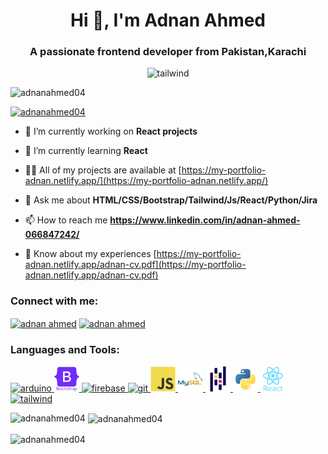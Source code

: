 
<h1 align="center">Hi 👋, I'm Adnan Ahmed</h1>
<h3 align="center">A passionate frontend developer from Pakistan,Karachi</h3>
<div align="center">
  <img src="https://camo.githubusercontent.com/7de37139d0b4c1ce40865e799b446c0e963a3dd8fb68d239707237c40604fa3d/68747470733a2f2f63646e2e6472696262626c652e636f6d2f75736572732f3733303730332f73637265656e73686f74732f363538313234332f6176656e746f2e676966" alt="tailwind" width="270" height="300"/>
</div>

<p align="left"> <img src="https://komarev.com/ghpvc/?username=adnanahmed04&label=Profile%20views&color=0e75b6&style=flat" alt="adnanahmed04" /> </p>

<p align="left"> <a href="https://github.com/ryo-ma/github-profile-trophy"><img src="https://github-profile-trophy.vercel.app/?username=adnanahmed04" alt="adnanahmed04" /></a> </p>

- 🔭 I’m currently working on **React projects**

- 🌱 I’m currently learning **React**

- 👨‍💻 All of my projects are available at [https://my-portfolio-adnan.netlify.app/](https://my-portfolio-adnan.netlify.app/)

- 💬 Ask me about **HTML/CSS/Bootstrap/Tailwind/Js/React/Python/Jira**

- 📫 How to reach me **https://www.linkedin.com/in/adnan-ahmed-066847242/**

- 📄 Know about my experiences [https://my-portfolio-adnan.netlify.app/adnan-cv.pdf](https://my-portfolio-adnan.netlify.app/adnan-cv.pdf)

<h3 align="left">Connect with me:</h3>
<p align="left">
<a href="https://linkedin.com/in/adnan ahmed" target="blank"><img align="center" src="https://raw.githubusercontent.com/rahuldkjain/github-profile-readme-generator/master/src/images/icons/Social/linked-in-alt.svg" alt="adnan ahmed" height="30" width="40" /></a>
<a href="https://www.hackerrank.com/adnan ahmed" target="blank"><img align="center" src="https://raw.githubusercontent.com/rahuldkjain/github-profile-readme-generator/master/src/images/icons/Social/hackerrank.svg" alt="adnan ahmed" height="30" width="40" /></a>
</p>

<h3 align="left">Languages and Tools:</h3>
<p align="left"> <a href="https://www.arduino.cc/" target="_blank" rel="noreferrer"> <img src="https://cdn.worldvectorlogo.com/logos/arduino-1.svg" alt="arduino" width="40" height="40"/> </a> <a href="https://getbootstrap.com" target="_blank" rel="noreferrer"> <img src="https://raw.githubusercontent.com/devicons/devicon/master/icons/bootstrap/bootstrap-plain-wordmark.svg" alt="bootstrap" width="40" height="40"/> </a> <a href="https://firebase.google.com/" target="_blank" rel="noreferrer"> <img src="https://www.vectorlogo.zone/logos/firebase/firebase-icon.svg" alt="firebase" width="40" height="40"/> </a> <a href="https://git-scm.com/" target="_blank" rel="noreferrer"> <img src="https://www.vectorlogo.zone/logos/git-scm/git-scm-icon.svg" alt="git" width="40" height="40"/> </a> <a href="https://developer.mozilla.org/en-US/docs/Web/JavaScript" target="_blank" rel="noreferrer"> <img src="https://raw.githubusercontent.com/devicons/devicon/master/icons/javascript/javascript-original.svg" alt="javascript" width="40" height="40"/> </a> <a href="https://www.mysql.com/" target="_blank" rel="noreferrer"> <img src="https://raw.githubusercontent.com/devicons/devicon/master/icons/mysql/mysql-original-wordmark.svg" alt="mysql" width="40" height="40"/> </a> <a href="https://pandas.pydata.org/" target="_blank" rel="noreferrer"> <img src="https://raw.githubusercontent.com/devicons/devicon/2ae2a900d2f041da66e950e4d48052658d850630/icons/pandas/pandas-original.svg" alt="" width="40" height="40"/> </a> <a href="https://www.python.org" target="_blank" rel="noreferrer"> <img src="https://raw.githubusercontent.com/devicons/devicon/master/icons/python/python-original.svg" alt="python" width="40" height="40"/> </a> <a href="https://reactjs.org/" target="_blank" rel="noreferrer"> <img src="https://raw.githubusercontent.com/devicons/devicon/master/icons/react/react-original-wordmark.svg" alt="react" width="40" height="40"/> </a> <a href="https://tailwindcss.com/" target="_blank" rel="noreferrer"> <img src="https://www.vectorlogo.zone/logos/tailwindcss/tailwindcss-icon.svg" alt="tailwind" width="40" height="40"/> </a>

</p>

<p><img align="left" src="https://github-readme-stats.vercel.app/api/top-langs?username=adnanahmed04&show_icons=true&locale=en&layout=compact" alt="adnanahmed04" /></p>

<p>&nbsp;<img align="center" src="https://github-readme-stats.vercel.app/api?username=adnanahmed04&show_icons=true&locale=en" alt="adnanahmed04" /></p>

<p><img align="center" src="https://github-readme-streak-stats.herokuapp.com/?user=adnanahmed04&" alt="adnanahmed04" /></p>
